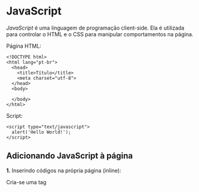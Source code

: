 # JavaScript

*JavaScript* é uma linguagem de programação client-side. Ela é utilizada para controlar o HTML e o CSS para manipular comportamentos na página.

Página HTML:

    <!DOCTYPE html>
    <html lang="pt-br">
      <head>
        <title>Título</title>
        <meta charset="utf-8">
      </head>
      <body>
 
      </body>
    </html>


Script:

    <script type="text/javascript">
      alert('Hello World!');
    </script>


## Adicionando JavaScript à página

**1.** Inserindo códigos na própria página (inline):

Cria-se uma tag <script>, informando que o valor do atributo 'type' é 'text/javascript', então, coloca-se o código JavaScript dentro dessa tag.

Exemplo:

    <script type="text/javascript">
      alert('Hello World!');
    </script>


**2.** Relacionando um arquivo externo na página:

Exemplo 1 - adicionando um JavaScript do nosso projeto:

    <script type="text/javascript" src="js/script.js"></script>

Exemplo 2 - adicionando um JavaScript da internet:

Nesse exemplo, é carregado o framework JavaScript jQuery disponibilizado pela Google por um serviço de hospedagem de libraries (bibliotecas) JavaScript. Disponível em https://developers.google.com/speed/libraries/devguide?hl=pt-br#jquery:

    <script type="text/javascript" src="//ajax.googleapis.com/ajax/libs/jquery/1.10.2/jquery.min.js"></script>


## Comentários no código

    // comentário de uma linha
 
    /* isto é um comentário longo
       de múltiplas linhas.
    */

## Variáveis

Uma variável referencia a um espaço na memória do computador utilizado para guardar informações que serão usadas em seus programas. Você usa variáveis como nomes simbólicos para os valores em sua aplicação. O nome das variáveis, chamados de identificadores, obedecem determinadas regras.

Um identificador JavaScript deve começar com uma letra, underline (_), ou cifrão ($); os caracteres subsequentes podem também ser números (0-9). Devido JavaScript ser case-sensitive, letras incluem caracteres de "A" a "Z" (maiúsculos) e caracteres de "a" a "z" (minúsculos).

Alguns nomes não podem ser utilizados para criação de variáveis pois estão reservados de alguma forma pela linguagem. São eles:

- __abstract__, __boolean__, __break__, __byte__, __case__, __catch__, __char__, __class__, __const__, __continue__, __default__, __do__, __double__, __else__, __extends__, __false__, __final__, __finally__, __float__, __for__, __function__, __goto__, __if__, __implements__, __import__, __in__, __instanceof__, __int__, __interface__, __long__, __native__, __new__, __null__, __package__, __private__, __protected__, __public__, __return__, __short__, __static__, __super__, __switch__, __synchronized__, __this__, __throws__, __transient__, __true__, __try__, __var__, __void__, __while__, __with__

### Declaração

Existem três tipos de declarações em JavaScript.

var - Declara uma variável, opcionalmente, inicializando-a com um valor.

let - Declara uma variável local de escopo do bloco, opcionalmente, inicializando-a com um valor.

const - Declara uma constante de escopo de bloco, apenas de leitura.

Você pode declarar uma variável de três formas:

- Com a palavra chave var. Por exemplo, var x = 42. Esta sintaxe pode ser usada para declarar tanto variáveis locais como variáveis globais.
- Por simples adição de valor. Por exemplo, x = 42. Isso declara uma variável global. Essa declaração gera um aviso de advertência no JavaScript. Você não deve usar essa variante.
- Com a palavra chave let. Por exemplo, let y = 13. Essa sintaxe pode ser usada para declarar uma variável local de escopo de bloco.

__Por que const não aparece no bloco acima?__

### Variáveis Globais

Variáveis globais são propriedades do objeto global. Em páginas web o objeto global é a window, assim você pode configurar e acessar variáveis globais utilizando a sintaxe window.variavel. 

### Constantes

Você pode criar uma constante apenas de leitura por meio da palavra-chave const. A sintaxe de um identificador de uma constante é semelhante ao identificador de uma variável: deve começar com uma letra, sublinhado ou cifrão e pode conter caractere alfabético, numérico ou sublinhado.

    const PI = 3.14;

Uma constante não pode alterar seu valor por meio de uma atribuição ou ser declarada novamente enquanto o script está em execução. Deve ser inicializada com um valor.

As regras de escopo para as constantes são as mesmas para as váriaveis let de escopo de bloco. Se a palavra-chave const for omitida, presume-se que o identificador represente uma variável.

### Valores

Uma variável declarada usando a declaração var ou let sem especificar o valor inicial tem o valor  undefined.

    var a;
    console.log("O valor de a é " + a); // saída "O valor de a é undefined"

O valor undefined converte-se para NaN quando usado no contexto numérico.

    var a;
     console.log(a + 2);  // Avaliado como NaN

A propriedade global NaN é um valor especial que significa Not-A-Number (não é um número).

Quando você avalia uma variável nula, o valor nulo se comporta como 0 em contextos numéricos e como falso em contextos booleanos.

    var n = null;
    console.log(n * 32); // a saída para o console será 0.